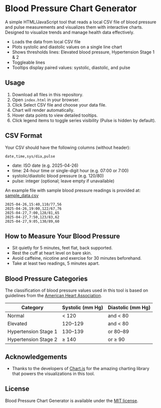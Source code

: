 # Blood Pressure Chart Generator

A simple HTML/JavaScript tool that reads a local CSV file of blood pressure and pulse measurements and visualizes them with interactive charts. Designed to visualize trends and manage health data effectively.

- Loads the data from local CSV file
- Plots systolic and diastolic values on a single line chart
- Shows thresholds lines: Elevated blood pressure, Hypertension Stage 1 & 2
- Toggleable lines
- Tooltips display paired values: systolic, diastolic, and pulse


## Usage

1. Download all files in this repository.
2. Open `index.html` in your browser.
3. Click Select CSV file and choose your data file.
4. Chart will render automatically.
5. Hover data points to view detailed tooltips.
6. Click legend items to toggle series visibility (Pulse is hidden by default).


## CSV Format

Your CSV should have the following columns (without header):
```
date,time,sys/dia,pulse
```
- date: ISO date (e.g. 2025-04-26)
- time: 24-hour time or single-digit hour (e.g. 07:00 or 7:00)
- systolic/diastolic blood pressure (e.g. 120/80)
- pulse: integer (optional; leave empty if unavailable)

An example file with sample blood pressure readings is provided at: [sample_data.csv](sample_data.csv)
```
2025-04-26,15:40,110/77,56
2025-04-26,19:00,122/67,76
2025-04-27,7:00,128/81,65
2025-04-27,7:50,123/83,62
2025-04-27,9:05,130/89,60
```


## How to Measure Your Blood Pressure

- Sit quietly for 5 minutes, feet flat, back supported.
- Rest the cuff at heart level on bare skin.
- Avoid caffeine, nicotine and exercise for 30 minutes beforehand.
- Take at least two readings, 5 minutes apart.


## Blood Pressure Categories

The classification of blood pressure values used in this tool is based on guidelines from the [American Heart Association](https://www.heart.org/en/health-topics/high-blood-pressure/understanding-blood-pressure-readings).

| Category             | Systolic (mm Hg) | Diastolic (mm Hg)  |
|----------------------|------------------|--------------------|
| Normal               | < 120            | and < 80           |
| Elevated             | 120–129          | and < 80           |
| Hypertension Stage 1 | 130–139          | or 80–89           |
| Hypertension Stage 2 | ≥ 140            | or ≥ 90            |


## Acknowledgements

- Thanks to the developers of [Chart.js](https://github.com/chartjs/Chart.js) for the amazing charting library that powers the visualizations in this tool.


## License

Blood Pressure Chart Generator is available under the [MIT license](LICENSE.md).

